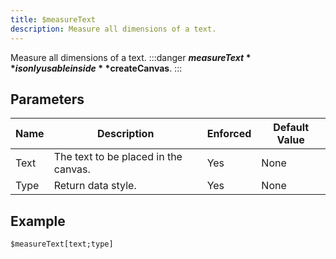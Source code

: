 ```yaml
---
title: $measureText
description: Measure all dimensions of a text.
---
```


Measure all dimensions of a text.
:::danger
**$measureText** is only usable inside **$createCanvas**.
:::
## Parameters
| Name |             Description              | Enforced | Default Value |
|------|--------------------------------------|----------|---------------|
| Text | The text to be placed in the canvas. | Yes      | None          |
| Type | Return data style.                   | Yes      | None          |
## Example
```
$measureText[text;type]
```
